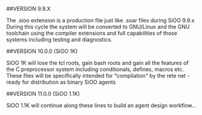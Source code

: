 ##VERSION 9.9.X

The .sioo extension is a production file just like .soar files during SiOO 9.9.x
During this cycle the system will be converted to GNU/Linux and the GNU toolchain
using the compiler extensions and full capabilities of those systems including 
testing and diagnostics.

##VERSION 10.0.0 (SiOO 1K)

SiOO 1K will lose the tcl roots, gain bash roots and gain all the features of the
C preprocessor system including conditionals, defines, macros etc. These files will
be specifically intended for "compilation" by the rete net - ready for distribution
as binary SiOO agents

##VERSION 11.0.0 (SiOO 1.1K)

SiOO 1.1K will continue along these lines to build an agent design workflow...
